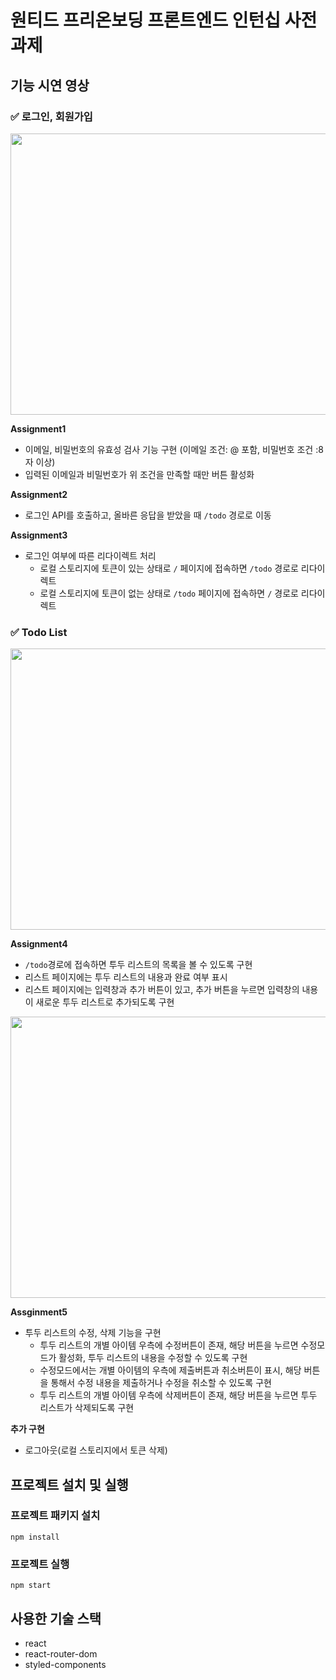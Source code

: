 # 원티드 프리온보딩 프론트엔드 인턴십 사전과제

## 기능 시연 영상

### ✅ 로그인, 회원가입

<img src="https://user-images.githubusercontent.com/101863209/207669733-1fbbab83-c3ea-48ac-b2a7-e287edb5d9d0.gif" width="700" height="450"/>

**Assignment1**

- 이메일, 비밀번호의 유효성 검사 기능 구현 (이메일 조건: @ 포함, 비밀번호 조건 :8자 이상)
- 입력된 이메일과 비밀번호가 위 조건을 만족할 때만 버튼 활성화

**Assignment2**

- 로그인 API를 호출하고, 올바른 응답을 받았을 때 `/todo` 경로로 이동

**Assignment3**

- 로그인 여부에 따른 리다이렉트 처리
  - 로컬 스토리지에 토큰이 있는 상태로 `/` 페이지에 접속하면 `/todo` 경로로 리다이렉트
  - 로컬 스토리지에 토큰이 없는 상태로 `/todo` 페이지에 접속하면 `/` 경로로 리다이렉트

### ✅ Todo List

<img src="https://user-images.githubusercontent.com/101863209/207669985-1d7e6d8e-321f-4d1f-a62e-6dfcf93cdd9f.gif" width="700" height="450"/>

**Assignment4**

- `/todo`경로에 접속하면 투두 리스트의 목록을 볼 수 있도록 구현
- 리스트 페이지에는 투두 리스트의 내용과 완료 여부 표시
- 리스트 페이지에는 입력창과 추가 버튼이 있고, 추가 버튼을 누르면 입력창의 내용이 새로운 투두 리스트로 추가되도록 구현

<img src="https://user-images.githubusercontent.com/101863209/207670260-f7f808ce-9efd-4c38-8131-9b40e8f535ae.gif" width="700" height="450"/>

**Assginment5**

- 투두 리스트의 수정, 삭제 기능을 구현
  - 투두 리스트의 개별 아이템 우측에 수정버튼이 존재, 해당 버튼을 누르면 수정모드가 활성화, 투두 리스트의 내용을 수정할 수 있도록 구현
  - 수정모드에서는 개별 아이템의 우측에 제출버튼과 취소버튼이 표시, 해당 버튼을 통해서 수정 내용을 제출하거나 수정을 취소할 수 있도록 구현
  - 투두 리스트의 개별 아이템 우측에 삭제버튼이 존재, 해당 버튼을 누르면 투두 리스트가 삭제되도록 구현

**추가 구현**

- 로그아웃(로컬 스토리지에서 토큰 삭제)

## 프로젝트 설치 및 실행

### 프로젝트 패키지 설치

```
npm install
```

### 프로젝트 실행

```
npm start
```

## 사용한 기술 스택

- react
- react-router-dom
- styled-components

